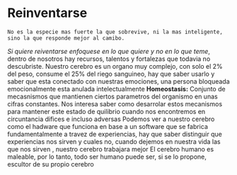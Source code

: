 

# Reinventarse
	No es la especie mas fuerte la que sobrevive, ni la mas inteligente, sino la que responde mejor al camibo.

*Si quiere reiventarse enfoquese en lo que quiere y no en lo que teme*, dentro de nosotros hay recursos, talentos y fortalezas que todavia no descubriste. Nuestro cerebro es un organo muy complejo, con solo el 2% del peso, consume el 25% del riego sanguineo, hay que saber usarlo y saber que esta conectado con nuestras emociones, una persona bloqueada emocionalmente esta anulada intelectualmente
**Homeostasis:** Conjunto de mecasnismos que mantienen ciertos parametros del organismo en unas cifras constantes. Nos interesa saber como desarrolar estos mecanismos para mantener este estado de quilibrio cuando nos encontremos en circuntancia difices e incluso adversas
Podemos ver a nuestro cerebro como el hadware que funciona en base a un software que se fabrica fundamentalmente a travez de experiencias, hay que saber distinguir que experiencias nos sirven y cuales no, cuando dejemos en nuestra vida las que nos sirven , nuestro cerebro trabajara mejor
El cerebro humano es maleable, por lo tanto, todo ser humano puede ser, si se lo propone, escultor de su propio cerebro